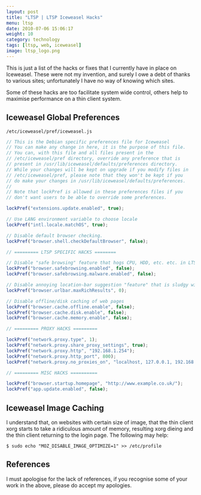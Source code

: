 ```yaml
---
layout: post
title: "LTSP | LTSP Iceweasel Hacks"
menu: ltsp
date: 2010-07-06 15:06:17
weight: 10
category: technology
tags: [ltsp, web, iceweasel]
image: ltsp_logo.png
---
```


This is just a list of the hacks or fixes that I currently have in place on Iceweasel.  These were not my invention, and surely I owe a debt of thanks to various sites; unfortunately I have no way of knowing which sites.

Some of these hacks are too facilitate system wide control, others help to maximise performance on a thin client system.

<!--more-->

## Iceweasel Global Preferences

`/etc/iceweasel/pref/iceweasel.js`

```js
// This is the Debian specific preferences file for Iceweasel
// You can make any change in here, it is the purpose of this file.
// You can, with this file and all files present in the
// /etc/iceweasel/pref directory, override any preference that is
// present in /usr/lib/iceweasel/defaults/preferences directory.
// While your changes will be kept on upgrade if you modify files in
// /etc/iceweasel/pref, please note that they won't be kept if you
// do make your changes in /usr/lib/iceweasel/defaults/preferences.
//
// Note that lockPref is allowed in these preferences files if you
// don't want users to be able to override some preferences.

lockPref("extensions.update.enabled", true);

// Use LANG environment variable to choose locale
lockPref("intl.locale.matchOS", true);

// Disable default browser checking.
lockPref("browser.shell.checkDefaultBrowser", false);

// ========= LTSP SPECIFIC HACKS ========

// Disable "safe browsing" feature that hogs CPU, HDD, etc. etc. in LTSP
lockPref("browser.safebrowsing.enabled", false);
lockPref("browser.safebrowsing.malware.enabled", false);

// Disable annoying location-bar suggestion "feature" that is sludgy with thin-clients
lockPref("browser.urlbar.maxRichResults", 0);

// Disable offline/disk caching of web pages
lockPref("browser.cache.offline.enable", false);
lockPref("browser.cache.disk.enable", false);
lockPref("browser.cache.memory.enable", false);

// ========= PROXY HACKS =========

lockPref("network.proxy.type", 1);
lockPref("network.proxy.share_proxy_settings", true);
lockPref("network.proxy.http", "192.168.1.254");
lockPref("network.proxy.http_port", 800);
lockPref("network.proxy.no_proxies_on", "localhost, 127.0.0.1, 192.168.1.0/24");

// ========= MISC HACKS ==========

lockPref("browser.startup.homepage", "http://www.example.co.uk/");
lockPref("app.update.enabled", false);
```

## Iceweasel Image Caching

I understand that, on websites with certain size of image, that the thin client xorg starts to take a ridiculous amount of memory, resulting xorg dieing and the thin client returning to the login page.  The following may help:

    $ sudo echo "MOZ_DISABLE_IMAGE_OPTIMIZE=1" >> /etc/profile

## References

I must apologise for the lack of references, if you recognise some of your work in the above, please do accept my apologies.
